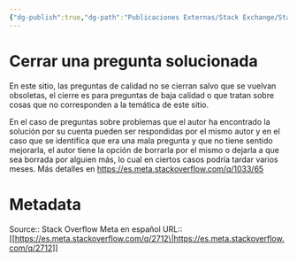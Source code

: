 ```yaml
---
{"dg-publish":true,"dg-path":"Publicaciones Externas/Stack Exchange/Stack Overflow en español/Stack Overflow en español Meta/es.meta.stackoverflow.com-2712.md","permalink":"/publicaciones-externas/stack-exchange/stack-overflow-en-espanol/stack-overflow-en-espanol-meta/es-meta-stackoverflow-com-2712/","title":"Cerrar una pregunta solucionada","hide":true,"noteIcon":"default","created":"2024-04-03T12:49:10.630-06:00","updated":"2024-04-05T16:44:02.158-06:00"}
---
```


# Cerrar una pregunta solucionada

En este sitio, las preguntas de calidad no se cierran salvo que se vuelvan obsoletas, el cierre es para preguntas de baja calidad o que tratan sobre cosas que no corresponden a la temática de este sitio.

En el caso de preguntas sobre problemas que el autor ha encontrado la solución por su cuenta pueden ser respondidas por el mismo autor y en el caso que se identifica que era una mala pregunta y que no tiene sentido mejorarla, el autor tiene la opción de borrarla por el mismo o dejarla a que sea borrada por alguien más, lo cual en ciertos casos podría tardar varios meses. Más detalles en https://es.meta.stackoverflow.com/q/1033/65

# Metadata
Source:: Stack Overflow Meta en español
URL:: [[https://es.meta.stackoverflow.com/q/2712\|https://es.meta.stackoverflow.com/q/2712]]

